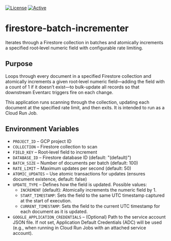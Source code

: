 [![License](https://img.shields.io/badge/license-MIT-blue)](https://opensource.org/licenses/MIT) [![Active](https://img.shields.io/badge/Status-Active-green)](https://guide.unitvectorylabs.com/bestpractices/status/#active)

# firestore-batch-incrementer

Iterates through a Firestore collection in batches and atomically increments a specified root‑level numeric field with configurable rate limiting.

## Purpose

Loops through every document in a specified Firestore collection and atomically increments a given root‑level numeric field—adding the field with a count of 1 if it doesn’t exist—to bulk-update all records so that downstream Eventarc triggers fire on each change.

This application runs scanning through the collection, updating each document at the specified rate limit, and then exits. It is intended to run as a Cloud Run Job.

## Environment Variables

- `PROJECT_ID` – GCP project ID  
- `COLLECTION` – Firestore collection to scan  
- `FIELD_KEY` – Root‑level field to increment  
- `DATABASE_ID` – Firestore database ID (default: "(default)")
- `BATCH_SIZE` – Number of documents per batch (default: 100)  
- `RATE_LIMIT` – Maximum updates per second (default: 50)
- `ATOMIC_UPDATES` – Use atomic transactions for updates (ensures document existence, default: false)
- `UPDATE_TYPE` – Defines how the field is updated. Possible values:
  - `INCREMENT` (default): Atomically increments the numeric field by 1.
  - `START_TIMESTAMP`: Sets the field to the same UTC timestamp captured at the start of execution.
  - `CURRENT_TIMESTAMP`: Sets the field to the current UTC timestamp for each document as it is updated.
- `GOOGLE_APPLICATION_CREDENTIALS` – (Optional) Path to the service account JSON file. If not set, Application Default Credentials (ADC) will be used (e.g., when running in Cloud Run Jobs with an attached service account).
